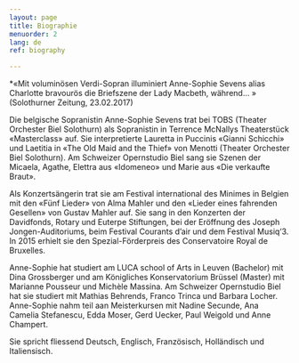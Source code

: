 ```yaml
---
layout: page
title: Biographie
menuorder: 2
lang: de
ref: biography

---
```

*«Mit voluminösen Verdi-Sopran illuminiert Anne-Sophie Sevens alias Charlotte bravourös die Briefszene der Lady Macbeth, während… » (Solothurner Zeitung, 23.02.2017)

Die belgische Sopranistin Anne-Sophie Sevens trat bei TOBS (Theater Orchester Biel Solothurn) als Sopranistin in Terrence McNallys Theaterstück «Masterclass» auf. Sie interpretierte Lauretta in Puccinis «Gianni Schicchi» und Laetitia in «The Old Maid and the Thief» von Menotti (Theater Orchester Biel Solothurn). Am Schweizer Opernstudio Biel sang sie Szenen der Micaela, Agathe, Elettra aus «Idomeneo» und Marie aus «Die verkaufte Braut».

Als Konzertsängerin trat sie am Festival international des Minimes in Belgien mit den «Fünf Lieder» von Alma Mahler und den «Lieder eines fahrenden Gesellen» von Gustav Mahler auf. Sie sang in den Konzerten der Davidfonds, Rotary und Euterpe Stiftungen, bei der Eröffnung des Joseph Jongen-Auditoriums, beim Festival Courants d’air und dem Festival Musiq‘3. 
In 2015 erhielt sie den Spezial-Förderpreis des Conservatoire Royal de Bruxelles. 

Anne-Sophie hat studiert am LUCA school of Arts in Leuven (Bachelor) mit Dina Grossberger und am Königliches Konservatorium Brüssel (Master) mit Marianne Pousseur und Michèle Massina. Am Schweizer Opernstudio Biel hat sie studiert mit Mathias Behrends, Franco Trinca und Barbara Locher. 
Anne-Sophie nahm teil aan Meisterkursen mit Nadine Secunde, Ana Camelia Stefanescu, Edda Moser, Gerd Uecker, Paul Weigold und Anne Champert. 

Sie spricht fliessend Deutsch, Englisch, Französisch, Holländisch und Italiensisch. 



